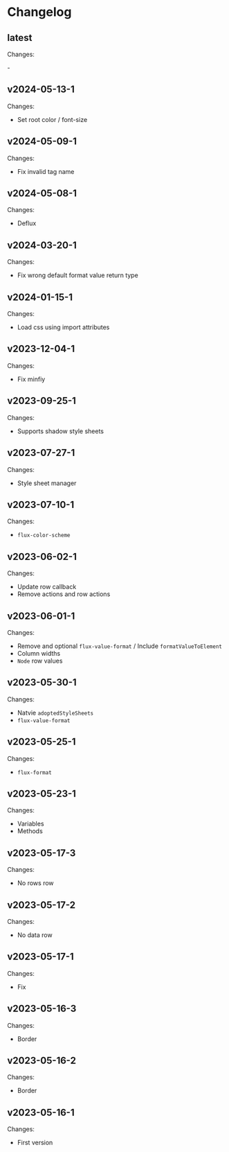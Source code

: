 # Changelog

## latest

Changes:

\-

## v2024-05-13-1

Changes:

- Set root color / font-size

## v2024-05-09-1

Changes:

- Fix invalid tag name

## v2024-05-08-1

Changes:

- Deflux

## v2024-03-20-1

Changes:

- Fix wrong default format value return type

## v2024-01-15-1

Changes:

- Load css using import attributes

## v2023-12-04-1

Changes:

- Fix minfiy

## v2023-09-25-1

Changes:

- Supports shadow style sheets

## v2023-07-27-1

Changes:

- Style sheet manager

## v2023-07-10-1

Changes:

- `flux-color-scheme`

## v2023-06-02-1

Changes:

- Update row callback
- Remove actions and row actions

## v2023-06-01-1

Changes:

- Remove and optional `flux-value-format` / Include `formatValueToElement`
- Column widths
- `Node` row values

## v2023-05-30-1

Changes:

- Natvie `adoptedStyleSheets`
- `flux-value-format`

## v2023-05-25-1

Changes:

- `flux-format`

## v2023-05-23-1

Changes:

- Variables
- Methods

## v2023-05-17-3

Changes:

- No rows row

## v2023-05-17-2

Changes:

- No data row

## v2023-05-17-1

Changes:

- Fix

## v2023-05-16-3

Changes:

- Border

## v2023-05-16-2

Changes:

- Border

## v2023-05-16-1

Changes:

- First version
